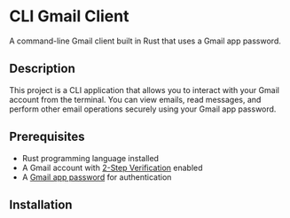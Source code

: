 # CLI Gmail Client

A command-line Gmail client built in Rust that uses a Gmail app password.

## Description

This project is a CLI application that allows you to interact with your Gmail account from the terminal. You can view emails, read messages, and perform other email operations securely using your Gmail app password.

## Prerequisites

- Rust programming language installed
- A Gmail account with [2-Step Verification](https://support.google.com/accounts/answer/185839) enabled
- A [Gmail app password](https://support.google.com/mail/answer/185833?hl=en) for authentication

## Installation

